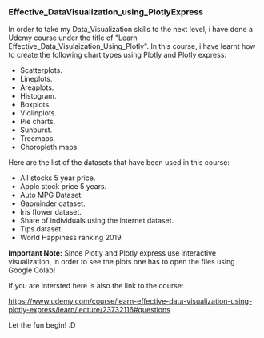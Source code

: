 ### Effective_DataVisualization_using_PlotlyExpress
In order to take my Data_Visualization skills to the next level, i have done a Udemy course under the title of "Learn Effective_Data_Visulaization_Using_Plotly".
In this course, i have learnt how to create the following chart types using Plotly and Plotly express:
* Scatterplots.
* Lineplots.
* Areaplots.
* Histogram.
* Boxplots.
* Violinplots.
* Pie charts.
* Sunburst.
* Treemaps.
* Choropleth maps.


Here are the list of the datasets that have been used in this course:
* All stocks 5 year price.
* Apple stock price 5 years.
* Auto MPG Dataset.
* Gapminder dataset.
* Iris flower dataset.
* Share of individuals using the internet dataset.
* Tips dataset.
* World Happiness ranking 2019.


**Important Note:** Since Plotly and Plotly express use interactive visualization, in order to see the plots one has to open the files using Google Colab!

If you are intersted here is also the link to the course:

https://www.udemy.com/course/learn-effective-data-visualization-using-plotly-express/learn/lecture/23732116#questions


Let the fun begin! :D
